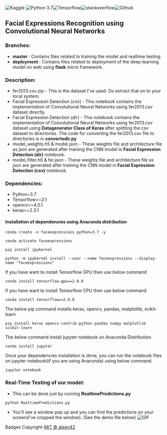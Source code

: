 ![Kaggle](https://img.shields.io/badge/Dataset-Kaggle-blue.svg) ![Python 3.7](https://img.shields.io/badge/Python-3.7-brightgreen.svg)![Tensorflow](https://aleen42.github.io/badges/src/tensorflow.svg)![stackoverflow](https://aleen42.github.io/badges/src/stackoverflow.svg)![Github](https://aleen42.github.io/badges/src/github.svg)

## Facial Expressions Recognition using Convolutional Neural Networks
### Branches:
- **master** : Contains files related to training the model and realtime testing. 
- **deployment** : Contains files related to deployment of the deep learning model on web using **flask** micro framework.  

### Description:
* fer2013.csv.zip - This is the dataset I've used. Do extract that on to your local system.
* Facial Expression Detection (csv) - This notebook contains the implementation of Convolutional Neural Networks using fer2013.csv dataset directly. 
* Facial Expression Detection (dir) - This notebook contains the implementation of Convolutional Neural Networks using fer2013.csv dataset using **Datagenerator Class of Keras** after splitting the csv dataset to directories. The code for converting the fer2013.csv file to directories is in **convertodir.py** 
* model_weights.h5 & model.json - These weights file and architecture file as json are generated after training the CNN model in **Facial Expression Detection (dir)** notebook. 
* model_filter.h5 & fer.json - These weights file and architecture file as json are generated after training the CNN model in **Facial Expression Detection (csv)** notebook.

### Dependencies:
* Python=3.7
* Tensorflow>=2.1
* opencv>=4.0.1
* keras>=2.3.1
#### Installation of dependencies using Anaconda distribution
`conda create -n faceexpressions python=3.7 -y`

`conda activate faceexpressions`

`pip install ipykernel`

`python -m ipykernel install --user --name faceexpressions --display-name "faceexpressions"`

If you have want to install Tensorflow GPU then use below command

`conda install tensorflow-gpu==2.0.0`

If you have want to install Tensorflow CPU then use below command

`conda install tensorflow==2.0.0`

The below pip command installs keras, opencv, pandas, matplotlib, scikit-learn

`pip install keras opencv-contrib-python pandas numpy matplotlib scikit-learn`

The below command install jupyter notebook on Anaconda Distribution

`conda install jupyter`

Once your dependencies installation is done, you can run the notebook files on jupyter notebook(if you are using Anaconda) using below command. 

`jupyter notebook`

### Real-Time Testing of our model:
* This can be done just by running **RealtimePredictions.py** 

`python RealtimePredictions.py` 

* You'll see a window pop up and you can find the predictions on your screen(I've cropped the window). (See the demo file below)
![GIF](https://github.com/mangipudiprashanth7/Facial-Expression-Recognition-using-Deep-Learning/blob/master/demo.gif)


 Badges Copyright-[MIT © aleen42](https://github.com/aleen42/badges)
